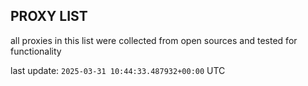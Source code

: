 ## PROXY LIST

all proxies in this list were collected from open sources and tested for functionality

last update: `2025-03-31 10:44:33.487932+00:00` UTC